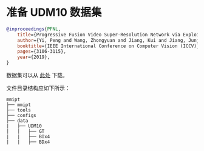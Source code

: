# 准备 UDM10 数据集

<!-- [DATASET] -->

```bibtex
@inproceedings{PFNL,
    title={Progressive Fusion Video Super-Resolution Network via Exploiting Non-Local Spatio-Temporal Correlations},
    author={Yi, Peng and Wang, Zhongyuan and Jiang, Kui and Jiang, Junjun and Ma, Jiayi},
    booktitle={IEEE International Conference on Computer Vision (ICCV)},
    pages={3106-3115},
    year={2019},
}
```

数据集可以从 [此处](https://drive.google.com/file/d/1G4V4KZZhhfzUlqHiSBBuWyqLyIOvOs0W/) 下载。

文件目录结构应如下所示：

```text
mmipt
├── mmipt
├── tools
├── configs
├── data
|   ├── UDM10
|   |   ├── GT
|   |   ├── BIx4
|   |   ├── BDx4
```

